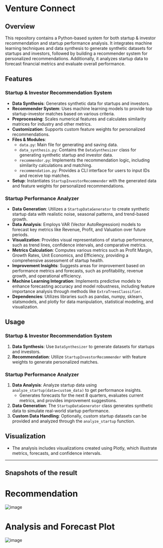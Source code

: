 # Venture Connect

## Overview

This repository contains a Python-based system for both startup & investor recommendation and startup performance analysis. It integrates machine learning techniques and data synthesis to generate synthetic datasets for startups and investors, followed by building a recommender system for personalized recommendations. Additionally, it analyzes startup data to forecast financial metrics and evaluate overall performance.

## Features

### Startup & Investor Recommendation System

- **Data Synthesis**: Generates synthetic data for startups and investors.
- **Recommender System**: Uses machine learning models to provide top startup-investor matches based on various criteria.
- **Preprocessing**: Scales numerical features and calculates similarity matrices for industry and other metrics.
- **Customization**: Supports custom feature weights for personalized recommendations.
- **Files & Modules**:
  - `data.py`: Main file for generating and saving data.
  - `data_synthesis.py`: Contains the `DataSynthesizer` class for generating synthetic startup and investor data.
  - `recommendor.py`: Implements the recommendation logic, including similarity calculations and matching.
  - `recommendation.py`: Provides a CLI interface for users to input IDs and receive top matches.
- **Setup**: Instantiates `StartupInvestorRecommender` with the generated data and feature weights for personalized recommendations.

### Startup Performance Analyzer

- **Data Generation**: Utilizes a `StartupDataGenerator` to create synthetic startup data with realistic noise, seasonal patterns, and trend-based growth.
- **Data Analysis**: Employs VAR (Vector AutoRegression) models to forecast key metrics like Revenue, Profit, and Valuation over future periods.
- **Visualization**: Provides visual representations of startup performance, such as trend lines, confidence intervals, and comparative metrics.
- **Metrics Calculation**: Computes various metrics such as Profit Margin, Growth Rates, Unit Economics, and Efficiency, providing a comprehensive assessment of startup health.
- **Improvement Insights**: Suggests areas for improvement based on performance metrics and forecasts, such as profitability, revenue growth, and operational efficiency.
- **Machine Learning Integration**: Implements predictive models to enhance forecasting accuracy and model robustness, including feature importance analysis through methods like `ExtraTreesClassifier`.
- **Dependencies**: Utilizes libraries such as pandas, numpy, sklearn, statsmodels, and plotly for data manipulation, statistical modeling, and visualization.

## Usage

### Startup & Investor Recommendation System

1. **Data Synthesis**: Use `DataSynthesizer` to generate datasets for startups and investors.
2. **Recommendation**: Utilize `StartupInvestorRecommender` with feature weights to generate personalized matches.

### Startup Performance Analyzer

1. **Data Analysis**: Analyze startup data using `analyze_startup(data=custom_data)` to get performance insights.
   - Generates forecasts for the next 8 quarters, evaluates current metrics, and provides improvement suggestions.
2. **Data Generation**: The `StartupDataGenerator` class generates synthetic data to simulate real-world startup performance.
3. **Custom Data Handling**: Optionally, custom startup datasets can be provided and analyzed through the `analyze_startup` function.

## Visualization

- The analysis includes visualizations created using Plotly, which illustrate metrics, forecasts, and confidence intervals.

---

## Snapshots of the result

# Recommendation
![image](https://github.com/user-attachments/assets/a18f9e3a-fb99-453d-b750-5c7890eb6ab6)

# Analysis and Forecast Plot
![image](https://github.com/user-attachments/assets/4d67770c-b159-4c6f-8ff7-33c41c0947ee)
